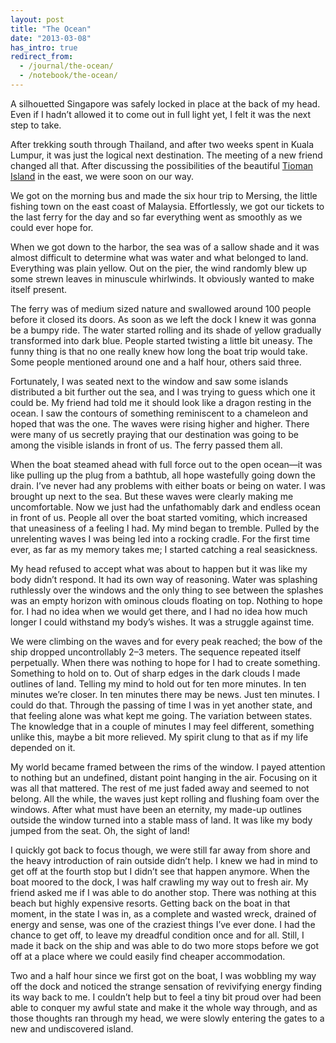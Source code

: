 ```yaml
---
layout: post
title: "The Ocean"
date: "2013-03-08"
has_intro: true
redirect_from:
  - /journal/the-ocean/
  - /notebook/the-ocean/
---
```


A silhouetted Singapore was safely locked in place at the back of my head. Even if I hadn’t allowed it to come out in full light yet, I felt it was the next step to take.

After trekking south through Thailand, and after two weeks spent in Kuala Lumpur, it was just the logical next destination. The meeting of a new friend changed all that. After discussing the possibilities of the beautiful [Tioman Island](https://www.google.se/search?q=tioman+island&oq=tioman+&aqs=chrome.1.69i57j0l5.2013j0j7&sourceid=chrome&es_sm=91&ie=UTF-8) in the east, we were soon on our way.

We got on the morning bus and made the six hour trip to Mersing, the little fishing town on the east coast of Malaysia. Effortlessly, we got our tickets to the last ferry for the day and so far everything went as smoothly as we could ever hope for.

When we got down to the harbor, the sea was of a sallow shade and it was almost difficult to determine what was water and what belonged to land. Everything was plain yellow. Out on the pier, the wind randomly blew up some strewn leaves in minuscule whirlwinds. It obviously wanted to make itself present.

The ferry was of medium sized nature and swallowed around 100 people before it closed its doors. As soon as we left the dock I knew it was gonna be a bumpy ride. The water started rolling and its shade of yellow gradually transformed into dark blue. People started twisting a little bit uneasy. The funny thing is that no one really knew how long the boat trip would take. Some people mentioned around one and a half hour, others said three.

Fortunately, I was seated next to the window and saw some islands distributed a bit further out the sea, and I was trying to guess which one it could be. My friend had told me it should look like a dragon resting in the ocean. I saw the contours of something reminiscent to a chameleon and hoped that was the one. The waves were rising higher and higher. There were many of us secretly praying that our destination was going to be among the visible islands in front of us. The ferry passed them all.

When the boat steamed ahead with full force out to the open ocean—it was like pulling up the plug from a bathtub, all hope wastefully going down the drain. I’ve never had any problems with either boats or being on water. I was brought up next to the sea. But these waves were clearly making me uncomfortable. Now we just had the unfathomably dark and endless ocean in front of us. People all over the boat started vomiting, which increased that uneasiness of a feeling I had. My mind began to tremble. Pulled by the unrelenting waves I was being led into a rocking cradle. For the first time ever, as far as my memory takes me; I started catching a real seasickness.

My head refused to accept what was about to happen but it was like my body didn’t respond. It had its own way of reasoning. Water was splashing ruthlessly over the windows and the only thing to see between the splashes was an empty horizon with ominous clouds floating on top. Nothing to hope for. I had no idea when we would get there, and I had no idea how much longer I could withstand my body’s wishes. It was a struggle against time.

We were climbing on the waves and for every peak reached; the bow of the ship dropped uncontrollably 2–3 meters. The sequence repeated itself perpetually. When there was nothing to hope for I had to create something. Something to hold on to. Out of sharp edges in the dark clouds I made outlines of land. Telling my mind to hold out for ten more minutes. In ten minutes we’re closer. In ten minutes there may be news. Just ten minutes. I could do that. Through the passing of time I was in yet another state, and that feeling alone was what kept me going. The variation between states. The knowledge that in a couple of minutes I may feel different, something unlike this, maybe a bit more relieved. My spirit clung to that as if my life depended on it.

My world became framed between the rims of the window. I payed attention to nothing but an undefined, distant point hanging in the air. Focusing on it was all that mattered. The rest of me just faded away and seemed to not belong. All the while, the waves just kept rolling and flushing foam over the windows. After what must have been an eternity, my made-up outlines outside the window turned into a stable mass of land. It was like my body jumped from the seat. Oh, the sight of land!

I quickly got back to focus though, we were still far away from shore and the heavy introduction of rain outside didn’t help. I knew we had in mind to get off at the fourth stop but I didn’t see that happen anymore. When the boat moored to the dock, I was half crawling my way out to fresh air. My friend asked me if I was able to do another stop. There was nothing at this beach but highly expensive resorts. Getting back on the boat in that moment, in the state I was in, as a complete and wasted wreck, drained of energy and sense, was one of the craziest things I’ve ever done. I had the chance to get off, to leave my dreadful condition once and for all. Still, I made it back on the ship and was able to do two more stops before we got off at a place where we could easily find cheaper accommodation.

Two and a half hour since we first got on the boat, I was wobbling my way off the dock and noticed the strange sensation of revivifying energy finding its way back to me. I couldn’t help but to feel a tiny bit proud over had been able to conquer my awful state and make it the whole way through, and as those thoughts ran through my head, we were slowly entering the gates to a new and undiscovered island.
